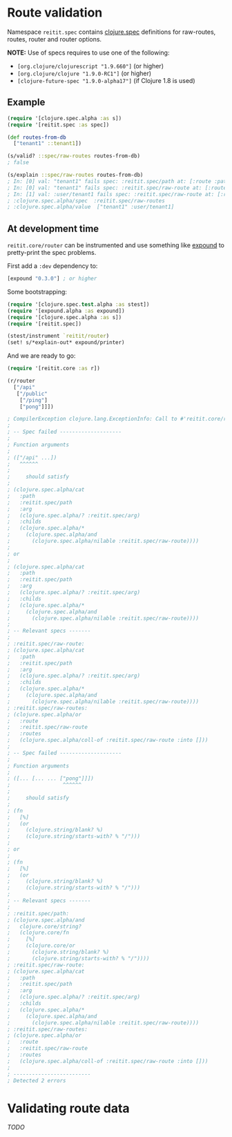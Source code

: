 # Route validation

Namespace `reitit.spec` contains [clojure.spec](https://clojure.org/about/spec) definitions for raw-routes, routes, router and router options.

**NOTE:** Use of specs requires to use one of the following:

* `[org.clojure/clojurescript "1.9.660"]` (or higher)
* `[org.clojure/clojure "1.9.0-RC1"]` (or higher)
* `[clojure-future-spec "1.9.0-alpha17"]` (if Clojure 1.8 is used)

## Example

```clj
(require '[clojure.spec.alpha :as s])
(require '[reitit.spec :as spec])

(def routes-from-db
  ["tenant1" ::tenant1])

(s/valid? ::spec/raw-routes routes-from-db)
; false

(s/explain ::spec/raw-routes routes-from-db)
; In: [0] val: "tenant1" fails spec: :reitit.spec/path at: [:route :path] predicate: (or (blank? %) (starts-with? % "/"))
; In: [0] val: "tenant1" fails spec: :reitit.spec/raw-route at: [:routes] predicate: (cat :path :reitit.spec/path :arg (? :reitit.spec/arg) :childs (* (and (nilable :reitit.spec/raw-route))))
; In: [1] val: :user/tenant1 fails spec: :reitit.spec/raw-route at: [:routes] predicate: (cat :path :reitit.spec/path :arg (? :reitit.spec/arg) :childs (* (and (nilable :reitit.spec/raw-route))))
; :clojure.spec.alpha/spec  :reitit.spec/raw-routes
; :clojure.spec.alpha/value  ["tenant1" :user/tenant1]
```

## At development time

`reitit.core/router` can be instrumented and use something like [expound](https://github.com/bhb/expound) to pretty-print the spec problems.

First add a `:dev` dependency to:

```clj
[expound "0.3.0"] ; or higher
```

Some bootstrapping:

```clj
(require '[clojure.spec.test.alpha :as stest])
(require '[expound.alpha :as expound])
(require '[clojure.spec.alpha :as s])
(require '[reitit.spec])

(stest/instrument `reitit/router)
(set! s/*explain-out* expound/printer)
```

And we are ready to go:

```clj
(require '[reitit.core :as r])

(r/router
  ["/api"
   ["/public"
    ["/ping"]
    ["pong"]]])

; CompilerException clojure.lang.ExceptionInfo: Call to #'reitit.core/router did not conform to spec:
;
; -- Spec failed --------------------
;
; Function arguments
;
; (["/api" ...])
;   ^^^^^^
;
;     should satisfy
;
; (clojure.spec.alpha/cat
;   :path
;   :reitit.spec/path
;   :arg
;   (clojure.spec.alpha/? :reitit.spec/arg)
;   :childs
;   (clojure.spec.alpha/*
;     (clojure.spec.alpha/and
;       (clojure.spec.alpha/nilable :reitit.spec/raw-route))))
;
; or
;
; (clojure.spec.alpha/cat
;   :path
;   :reitit.spec/path
;   :arg
;   (clojure.spec.alpha/? :reitit.spec/arg)
;   :childs
;   (clojure.spec.alpha/*
;     (clojure.spec.alpha/and
;       (clojure.spec.alpha/nilable :reitit.spec/raw-route))))
;
; -- Relevant specs -------
;
; :reitit.spec/raw-route:
; (clojure.spec.alpha/cat
;   :path
;   :reitit.spec/path
;   :arg
;   (clojure.spec.alpha/? :reitit.spec/arg)
;   :childs
;   (clojure.spec.alpha/*
;     (clojure.spec.alpha/and
;       (clojure.spec.alpha/nilable :reitit.spec/raw-route))))
; :reitit.spec/raw-routes:
; (clojure.spec.alpha/or
;   :route
;   :reitit.spec/raw-route
;   :routes
;   (clojure.spec.alpha/coll-of :reitit.spec/raw-route :into []))
;
; -- Spec failed --------------------
;
; Function arguments
;
; ([... [... ... ["pong"]]])
;                 ^^^^^^
;
;     should satisfy
;
; (fn
;   [%]
;   (or
;     (clojure.string/blank? %)
;     (clojure.string/starts-with? % "/")))
;
; or
;
; (fn
;   [%]
;   (or
;     (clojure.string/blank? %)
;     (clojure.string/starts-with? % "/")))
;
; -- Relevant specs -------
;
; :reitit.spec/path:
; (clojure.spec.alpha/and
;   clojure.core/string?
;   (clojure.core/fn
;     [%]
;     (clojure.core/or
;       (clojure.string/blank? %)
;       (clojure.string/starts-with? % "/"))))
; :reitit.spec/raw-route:
; (clojure.spec.alpha/cat
;   :path
;   :reitit.spec/path
;   :arg
;   (clojure.spec.alpha/? :reitit.spec/arg)
;   :childs
;   (clojure.spec.alpha/*
;     (clojure.spec.alpha/and
;       (clojure.spec.alpha/nilable :reitit.spec/raw-route))))
; :reitit.spec/raw-routes:
; (clojure.spec.alpha/or
;   :route
;   :reitit.spec/raw-route
;   :routes
;   (clojure.spec.alpha/coll-of :reitit.spec/raw-route :into []))
;
; -------------------------
; Detected 2 errors
```

# Validating route data

*TODO*
